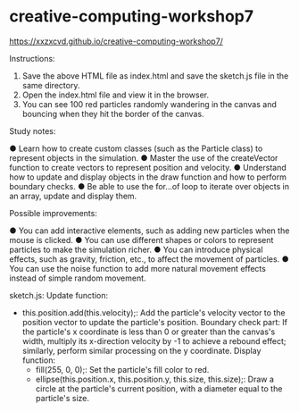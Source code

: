 # creative-computing-workshop7
https://xxzxcvd.github.io/creative-computing-workshop7/

Instructions:
1. Save the above HTML file as index.html and save the sketch.js file in the same directory.
2. Open the index.html file and view it in the browser.
3. You can see 100 red particles randomly wandering in the canvas and bouncing when they hit the border of the canvas.

Study notes:

● Learn how to create custom classes (such as the Particle class) to represent objects in the simulation.
● Master the use of the createVector function to create vectors to represent position and velocity.
● Understand how to update and display objects in the draw function and how to perform boundary checks.
● Be able to use the for...of loop to iterate over objects in an array, update and display them.

Possible improvements:

● You can add interactive elements, such as adding new particles when the mouse is clicked.
● You can use different shapes or colors to represent particles to make the simulation richer.
● You can introduce physical effects, such as gravity, friction, etc., to affect the movement of particles.
● You can use the noise function to add more natural movement effects instead of simple random movement.


sketch.js:
Update function:
- this.position.add(this.velocity);: Add the particle's velocity vector to the position vector to update the particle's position.
Boundary check part: If the particle's x coordinate is less than 0 or greater than the canvas's width, multiply its x-direction velocity by -1 to achieve a rebound effect; similarly, perform similar processing on the y coordinate.
Display function:
  - fill(255, 0, 0);: Set the particle's fill color to red.
  - ellipse(this.position.x, this.position.y, this.size, this.size);: Draw a circle at the particle's current position, with a diameter equal to the particle's size.
